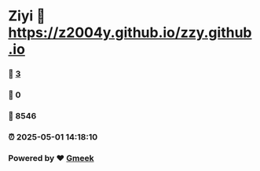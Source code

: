 # Ziyi :link: https://z2004y.github.io/zzy.github.io 
### :page_facing_up: [3](https://z2004y.github.io/zzy.github.io/tag.html) 
### :speech_balloon: 0 
### :hibiscus: 8546 
### :alarm_clock: 2025-05-01 14:18:10 
### Powered by :heart: [Gmeek](https://github.com/Meekdai/Gmeek)
